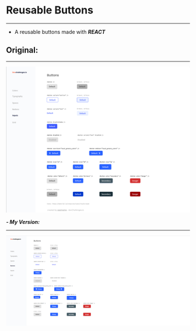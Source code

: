 # Reusable Buttons

---

- A reusable buttons made with **_REACT_**

## Original:

---

![Original](./src/assets/screenCaptures/Original.png)

**_- My Version:_**

---

![My Own](./src/assets/screenCaptures/MyVersion.png)
